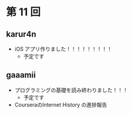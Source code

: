 # 第 11 回

## karur4n

- iOS アプリ作りました！！！！！！！！！
  - 予定です

## gaaamii

- プログラミングの基礎を読み終わりました！！！
  - 予定です
- CourseraのInternet History の進捗報告
